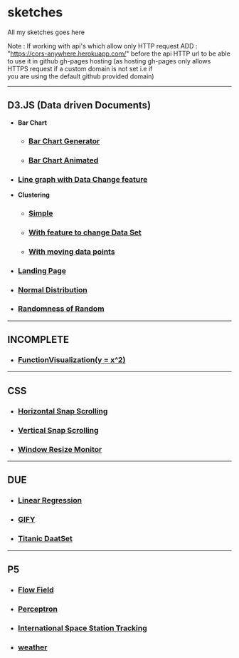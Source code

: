 # sketches

All my  sketches goes here

Note : If working with api's which allow only HTTP request
       ADD : "https://cors-anywhere.herokuapp.com/"
          before the api HTTP url to be able to use it in github gh-pages hosting
          (as hosting gh-pages only allows HTTPS request if a custom domain is not set i.e if              
          you are using the default github provided domain)
          
---
## D3.JS (Data driven Documents)
- **Bar Chart**
  - ### [Bar Chart Generator](https://baby-oopsy-daisy.github.io/sketches/d3/barChart/1.0)
  - ### [Bar Chart Animated](https://baby-oopsy-daisy.github.io/sketches/d3/barChart/2.0)
- ### [Line graph with Data Change feature](https://baby-oopsy-daisy.github.io/sketches/d3/changinglines)
- **Clustering**
  - ### [Simple](https://baby-oopsy-daisy.github.io/sketches/d3/clustering/1.0)
  - ### [With feature to change Data Set](https://baby-oopsy-daisy.github.io/sketches/d3/clustering/2.0)
  - ### [With moving data points](https://baby-oopsy-daisy.github.io/sketches/d3/clustering/moving_cluster)
- ### [Landing Page](https://baby-oopsy-daisy.github.io/sketches/d3/landingPage)
- ### [Normal Distribution](https://baby-oopsy-daisy.github.io/sketches/d3/normaldistribution)
- ### [Randomness of Random](https://baby-oopsy-daisy.github.io/sketches/d3/randomnessOfRandom)

---
## INCOMPLETE
 - ### [FunctionVisualization(y = x^2)](https://baby-oopsy-daisy.github.io/sketches/incomplete/functionVisual)

---
## CSS
- ### [Horizontal Snap Scrolling](https://baby-oopsy-daisy.github.io/sketches/css/horizontalSapScroll)
- ### [Vertical Snap Scrolling](https://baby-oopsy-daisy.github.io/sketches/css/verticalSnapScrolling)
- ### [Window Resize Monitor](https://baby-oopsy-daisy.github.io/sketches/css/windowResizeMonitor)

---
## DUE
- ### [Linear Regression](https://baby-oopsy-daisy.github.io/sketches/due/LinearRegression)
- ### [GIFY](https://baby-oopsy-daisy.github.io/sketches/due/gifify)
- ### [Titanic DaatSet](https://baby-oopsy-daisy.github.io/sketches/due/titanic)

---
## P5
 - ### [Flow Field](https://baby-oopsy-daisy.github.io/sketches/p5/Flow_field)
 - ### [Perceptron](https://baby-oopsy-daisy.github.io/sketches/p5/perceptron)
 - ### [International Space Station Tracking](https://baby-oopsy-daisy.github.io/sketches/p5/ISSmap)
 - ### [weather](https://baby-oopsy-daisy.github.io/sketches/p5/weather)
